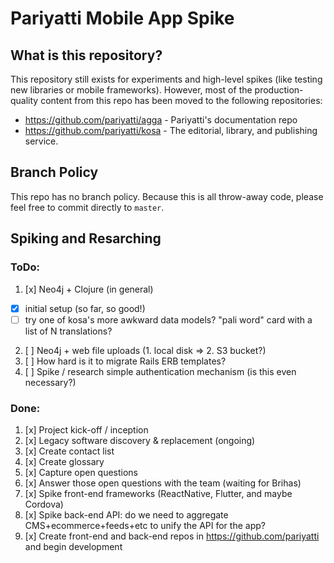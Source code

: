# Pariyatti Mobile App Spike

## What is this repository?

This repository still exists for experiments and high-level spikes (like testing new libraries or mobile frameworks). However, most of the production-quality content from this repo has been moved to the following repositories:

- https://github.com/pariyatti/agga - Pariyatti's documentation repo
- https://github.com/pariyatti/kosa - The editorial, library, and publishing service.

## Branch Policy

This repo has no branch policy. Because this is all throw-away code, please feel free to commit directly to `master`.

## Spiking and Resarching

### ToDo:

1. [x] Neo4j + Clojure (in general)
  - [x] initial setup (so far, so good!)
  - [ ] try one of kosa's more awkward data models? "pali word" card with a list of N translations?
2. [ ] Neo4j + web file uploads (1. local disk => 2. S3 bucket?)
3. [ ] How hard is it to migrate Rails ERB templates?
4. [ ] Spike / research simple authentication mechanism (is this even necessary?)

### Done:

1. [x] Project kick-off / inception
2. [x] Legacy software discovery & replacement (ongoing)
3. [x] Create contact list
4. [x] Create glossary
5. [x] Capture open questions
6. [x] Answer those open questions with the team (waiting for Brihas)
7. [x] Spike front-end frameworks (ReactNative, Flutter, and maybe Cordova)
8. [x] Spike back-end API: do we need to aggregate CMS+ecommerce+feeds+etc to unify the API for the app?
9. [x] Create front-end and back-end repos in https://github.com/pariyatti and begin development
